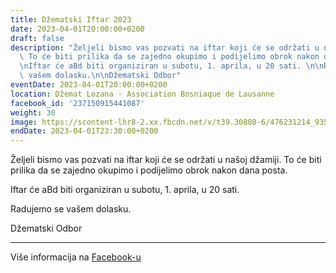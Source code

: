 ```yaml
---
title: Džematski Iftar 2023
date: 2023-04-01T20:00:00+0200
draft: false
description: "Željeli bismo vas pozvati na iftar koji će se održati u našoj džamiji.\
  \ To će biti prilika da se zajedno okupimo i podijelimo obrok nakon dana posta.\n\
  \nIftar će aBd biti organiziran u subotu, 1. aprila, u 20 sati. \n\nRadujemo se\
  \ vašem dolasku.\n\nDžematski Odbor"
eventDate: 2023-04-01T20:00:00+0200
location: Džemat Lozana - Association Bosniaque de Lausanne
facebook_id: '237150915441087'
weight: 30
image: https://scontent-lhr8-2.xx.fbcdn.net/v/t39.30808-6/476231214_935500385377228_3500090740640109385_n.jpg?_nc_cat=101&ccb=1-7&_nc_sid=9e60e4&_nc_ohc=BWBhQl0NAQgQ7kNvwGqK-uz&_nc_oc=AdmaXL5XZ95-PmtGGYg8K48A5y8upBacbVWlop3MnBjAW64Vf1ZhTvhjaOKbHgVbehE&_nc_zt=23&_nc_ht=scontent-lhr8-2.xx&edm=ABTKTjYEAAAA&_nc_gid=QtG5mVOvZUVzaNJEzAuCdw&oh=00_AfR9qOX8oTPI3hnZKDLhSk89fS-xI8hgGfT0puqhUZ4i9w&oe=6871155A
endDate: 2023-04-01T23:30:00+0200
---
```


Željeli bismo vas pozvati na iftar koji će se održati u našoj džamiji. To će biti prilika da se zajedno okupimo i podijelimo obrok nakon dana posta.

Iftar će aBd biti organiziran u subotu, 1. aprila, u 20 sati. 

Radujemo se vašem dolasku.

Džematski Odbor

---

Više informacija na [Facebook-u](https://facebook.com/events/237150915441087)